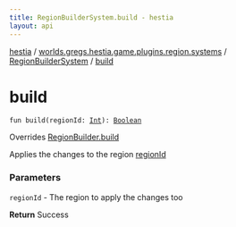 ```yaml
---
title: RegionBuilderSystem.build - hestia
layout: api
---
```


<div class='api-docs-breadcrumbs'><a href="../../index.html">hestia</a> / <a href="../index.html">worlds.gregs.hestia.game.plugins.region.systems</a> / <a href="index.html">RegionBuilderSystem</a> / <a href="./build.html">build</a></div>

# build

<div class="signature"><code><span class="keyword">fun </span><span class="identifier">build</span><span class="symbol">(</span><span class="parameterName" id="worlds.gregs.hestia.game.plugins.region.systems.RegionBuilderSystem$build(kotlin.Int)/regionId">regionId</span><span class="symbol">:</span>&nbsp;<a href="https://kotlinlang.org/api/latest/jvm/stdlib/kotlin/-int/index.html"><span class="identifier">Int</span></a><span class="symbol">)</span><span class="symbol">: </span><a href="https://kotlinlang.org/api/latest/jvm/stdlib/kotlin/-boolean/index.html"><span class="identifier">Boolean</span></a></code></div>

Overrides <a href="../../worlds.gregs.hestia.game.api.region/-region-builder/build.html">RegionBuilder.build</a>

Applies the changes to the region <a href="build.html#worlds.gregs.hestia.game.plugins.region.systems.RegionBuilderSystem$build(kotlin.Int)/regionId">regionId</a>

### Parameters

<code>regionId</code> - The region to apply the changes too

**Return**
Success

